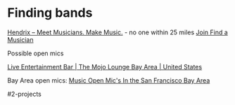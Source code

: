 # Finding bands

[Hendrix – Meet Musicians. Make Music.](https://www.gohendrix.com) - no one within 25 miles
[Join Find a Musician](https://www.find-a-musician.com/register.php?)



Possible open mics

[Live Entertainment Bar | The Mojo Lounge Bay Area | United States](https://www.themojoloungebayarea.com/)

Bay Area open mics: [Music Open Mic's In the San Francisco Bay Area](http://www.joerizzo.com/openmics/index.htm)

#2-projects